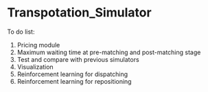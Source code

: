 # Transpotation_Simulator

To do list:

1. Pricing module
2. Maximum waiting time at pre-matching and post-matching stage
3. Test and compare with previous simulators
4. Visualization
5. Reinforcement learning for dispatching
6. Reinforcement learning for repositioning